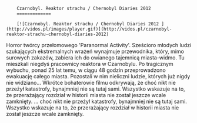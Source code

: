 
        Czarnobyl. Reaktor strachu / Chernobyl Diaries 2012 
        =============
        
        [![Czarnobyl. Reaktor strachu / Chernobyl Diaries 2012 ](http://vidos.pl/images/player.gif)](http://vidos.pl/czarnobyl-reaktor-strachu-chernobyl-diaries-2012)
        
        
 Horror twórcy przełomowego 'Paranormal Activity'. Sześcioro młodych ludzi szukających ekstremalnych wrażeń wynajmuje przewodnika, który, mimo surowych zakazów, zabiera ich do owianego tajemnicą miasta-widmo. Tu mieszkali niegdyś pracownicy reaktora w Czarnobylu. Po tragicznym wybuchu, ponad 25 lat temu, w ciągu 48 godzin przeprowadzono ewakuację całego miasta. Pozostali w nim nieliczni ludzie, których już nigdy  nie widziano... Wkrótce bohaterowie filmu odkrywają, że choć nikt nie przeżył katastrofy, bynajmniej nie są tutaj sami. Wszystko wskazuje na to, że przerażający rozdział w historii miasta nie został jeszcze wcale zamknięty.  ... choć nikt nie przeżył katastrofy, bynajmniej nie są tutaj sami. Wszystko wskazuje na to, że przerażający rozdział w historii miasta nie został jeszcze wcale zamknięty.
    
